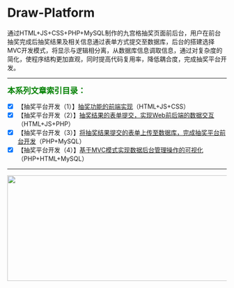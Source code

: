 # Draw-Platform
通过HTML+JS+CSS+PHP+MySQL制作的九宫格抽奖页面前后台，用户在前台抽奖完成后抽奖结果及相关信息通过表单方式提交至数据库，后台的搭建选择MVC开发模式，将显示与逻辑相分离，从数据库信息调取信息，通过对复杂度的简化，使程序结构更加直观，同时提高代码复用率，降低耦合度，完成抽奖平台开发。
***
<font face="微软雅黑" size=4 color=green >**本系列文章索引目录：**</font>
 - [X]  【抽奖平台开发（1）】[抽奖功能的前端实现](https://dengxj.blog.csdn.net/article/details/99699427)（HTML+JS+CSS）
 - [X] 【抽奖平台开发（2）】[抽奖结果的表单提交，实现Web前后端的数据交互](https://dengxj.blog.csdn.net/article/details/99729936)（HTML+JS+PHP）
 - [X] 【抽奖平台开发（3）】[将抽奖结果提交的表单上传至数据库，完成抽奖平台前台开发](https://dengxj.blog.csdn.net/article/details/99869502)（PHP+MySQL）
 - [X] 【抽奖平台开发（4）】[基于MVC模式实现数据后台管理操作的可视化](https://dengxj.blog.csdn.net/article/details/100816981)（PHP+HTML+MySQL）
***
<div align=center><img src="https://github.com/DXJian/Draw-Platform/blob/master/demo.gif" width="560" height="243" /></div>
